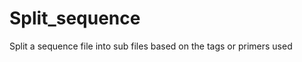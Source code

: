Split_sequence
==============

Split a sequence file into sub files based on the tags or primers used